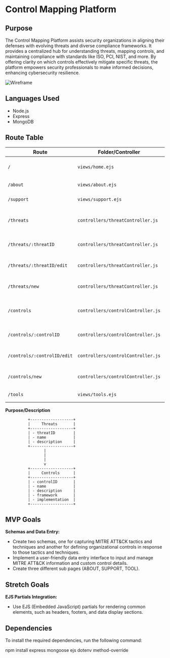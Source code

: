 # Control Mapping Platform

## Purpose

The Control Mapping Platform assists security organizations in aligning their defenses with evolving threats and diverse compliance frameworks. It provides a centralized hub for understanding threats, mapping controls, and maintaining compliance with standards like ISO, PCI, NIST, and more. By offering clarity on which controls effectively mitigate specific threats, the platform empowers security professionals to make informed decisions, enhancing cybersecurity resilience.


![Wireframe](https://media.git.generalassemb.ly/user/47378/files/18201dbb-b315-4ed8-9e83-ce498def784f)

## Languages Used
- Node.js
- Express
- MongoDB

## Route Table

| Route                           | Folder/Controller             | EJS View File                   | Purpose/Description                             |
|---------------------------------|-------------------------------|---------------------------------|-------------------------------------------------|
| `/`                             | `views/home.ejs`              | N/A                             | Home Page - Application's Home Page              |
| `/about`                        | `views/about.ejs`             | N/A                             | About Page - About Page                          |
| `/support`                      | `views/support.ejs`           | N/A                             | Support Page - Support Page                      |
| `/threats`                      | `controllers/threatController.js` | `views/threats/threatsForm.ejs` | Threats Form/List - List of Threats and Form for Creating a New Threat   |
| `/threats/:threatID`            | `controllers/threatController.js` | `views/threats/threatsView.ejs` | Viewing Threat Details - View Details of a Threat |
| `/threats/:threatID/edit`       | `controllers/threatController.js` | `views/threats/threatsEdit.ejs` | Editing Threat Details - Edit Details of a Threat |
| `/threats/new`                  | `controllers/threatController.js` | `views/threats/threatsNew.ejs`  | Creating a New Threat - Create a New Threat      |
| `/controls`                     | `controllers/controlController.js`| `views/controls/controlsForm.ejs` | Controls Form/List - List of Controls and Form for Creating a New Control |
| `/controls/:controlID`          | `controllers/controlController.js`| `views/controls/controlsView.ejs` | Viewing Control Details - View Details of a Control |
| `/controls/:controlID/edit`     | `controllers/controlController.js`| `views/controls/controlsEdit.ejs` | Editing Control Details - Edit Details of a Control |
| `/controls/new`                 | `controllers/controlController.js`| `views/controls/controlsNew.ejs`  | Creating a New Control - Create a New Control    |
| `/tools`                        | `views/tools.ejs`              | N/A                             | Tools Page - Tools Page                          |

**Purpose/Description** 


              +-------------------+
              |     Threats       |
              +-------------------+
              | - threatID        |
              | - name            |
              | - description     |
              +-------------------+
                     |
                     |
                     |
                     v
              +-------------------+
              |     Controls      |
              +-------------------+
              | - controlID       |
              | - name            |
              | - description     |
              | - framework       |
              | - implementation  |
              +-------------------+


## MVP Goals

**Schemas and Data Entry:**
- Create two schemas, one for capturing MITRE ATT&CK tactics and techniques and another for defining organizational controls in response to those tactics and techniques.
- Implement a user-friendly data entry interface to input and manage MITRE ATT&CK information and custom control details.
- Create three different sub pages (ABOUT, SUPPORT, TOOL).

## Stretch Goals

**EJS Partials Integration:**
- Use EJS (Embedded JavaScript) partials for rendering common elements, such as headers, footers, and data display sections.


## Dependencies

To install the required dependencies, run the following command:

npm install express mongoose ejs dotenv method-override 
